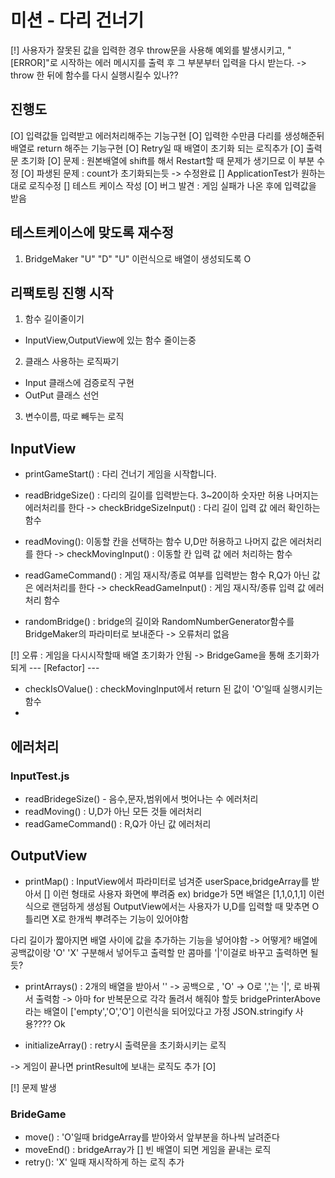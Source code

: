 # 미션 - 다리 건너기
[!] 사용자가 잘못된 값을 입력한 경우 throw문을 사용해 예외를 발생시키고, "[ERROR]"로 시작하는 에러 메시지를 출력 후 그 부분부터 입력을 다시 받는다.
-> throw 한 뒤에 함수를 다시 실행시킬수 있나??

## 진행도
[O] 입력값들 입력받고 에러처리해주는 기능구현
[O] 입력한 수만큼 다리를 생성해준뒤 배열로 return 해주는 기능구현
[O] Retry일 때 배열이 초기화 되는 로직추가
[O] 출력문 초기화
[O] 문제 : 원본배열에 shift를 해서 Restart할 때 문제가 생기므로 이 부분 수정
[O] 파생된 문제 : count가 초기화되는듯 -> 수정완료
[] ApplicationTest가 원하는대로 로직수정
[] 테스트 케이스 작성
[O] 버그 발견 : 게임 실패가 나온 후에 입력값을 받음 

## 테스트케이스에 맞도록 재수정
1. BridgeMaker "U" "D" "U" 이런식으로 배열이 생성되도록 O

## 리팩토링 진행 시작
1. 함수 길이줄이기
- InputView,OutputView에 있는 함수 줄이는중
2. 클래스 사용하는 로직짜기
- Input 클래스에 검증로직 구현
- OutPut 클래스 선언
3. 변수이름, 따로 빼두는 로직

## InputView
- printGameStart() : 다리 건너기 게임을 시작합니다.
- readBridgeSize() : 다리의 길이를 입력받는다. 3~20이하 숫자만 허용 나머지는 에러처리를 한다
-> checkBridgeSizeInput() : 다리 길이 입력 값 에러 확인하는 함수

- readMoving(): 이동할 칸을 선택하는 함수 U,D만 허용하고 나머지 값은 에러처리를 한다
-> checkMovingInput() : 이동할 칸 입력 값 에러 처리하는 함수

- readGameCommand() : 게임 재시작/종료 여부를 입력받는 함수 R,Q가 아닌 값은 에러처리를 한다
-> checkReadGameInput() : 게임 재시작/종류 입력 값 에러처리 함수

- randomBridge() : bridge의 길이와 RandomNumberGenerator함수를 BridgeMaker의 파라미터로 보내준다
-> 오류처리 없음

[!] 오류 : 게임을 다시시작할때 배열 초기화가 안됨 -> BridgeGame을 통해 초기화가 되게
--- [Refactor] ---
- checkIsOValue() : checkMovingInput에서 return 된 값이 'O'일때 실행시키는 함수
- 

## 에러처리

### InputTest.js
- readBridegeSize() - 음수,문자,범위에서 벗어나는 수 에러처리
- readMoving() : U,D가 아닌 모든 것들 에러처리
- readGameCommand() : R,Q가 아닌 값 에러처리

## OutputView
- printMap() : InputView에서 파라미터로 넘겨준 userSpace,bridgeArray를 받아서 [] 이런 형태로 사용자 화면에 뿌려줌
ex) bridge가 5면 배열은 [1,1,0,1,1] 이런식으로 랜덤하게 생성됨 OutputView에서는 사용자가 U,D를 입력할 때 맞추면 O 틀리면 X로 한개씩 뿌려주는 기능이 있어야함

다리 길이가 짧아지면 배열 사이에 값을 추가하는 기능을 넣어야함 -> 어떻게?
배열에 공백값이랑 'O' 'X' 구분해서 넣어두고 출력할 만 콤마를 '|'이걸로 바꾸고 출력하면 될듯?
- printArrays() : 2개의 배열을 받아서 '' -> 공백으로 , 'O' -> O로 ','는 '|', 로 바꿔서 출력함
-> 아마 for 반복문으로 각각 돌려서 해줘야 할듯
bridgePrinterAbove라는 배열이 ['empty','O','O'] 이런식을 되어있다고 가정
JSON.stringify 사용???? Ok

- initializeArray() : retry시 출력문을 초기화시키는 로직

-> 게임이 끝나면 printResult에 보내는 로직도 추가 [O]

[!] 문제 발생


### BrideGame
- move() : 'O'일때 bridgeArray를 받아와서 앞부분을 하나씩 날려준다
- moveEnd() : bridgeArray가 [] 빈 배열이 되면 게임을 끝내는 로직
- retry(): 'X' 일때 재시작하게 하는 로직 추가
